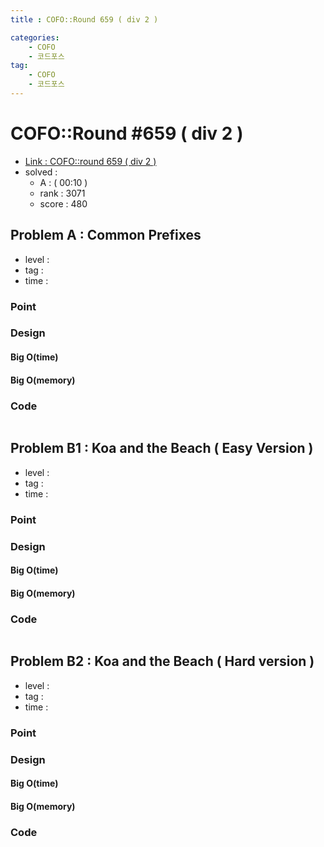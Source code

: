 ```yaml
---
title : COFO::Round 659 ( div 2 )

categories:
    - COFO
    - 코드포스
tag:
    - COFO
    - 코드포스
---
```

# COFO::Round #659 ( div 2 )
- [Link : COFO::round 659 ( div 2 )](https://codeforces.com/contest/1384)
- solved : 
  - A :  ( 00:10 )
  - rank : 3071
  - score : 480

## Problem A : Common Prefixes

- level :
- tag :
- time :

### Point

### Design

#### Big O(time)

#### Big O(memory)

### Code

```cpp

```

## Problem B1 : Koa and the Beach ( Easy Version )

- level :
- tag :
- time :

### Point

### Design

#### Big O(time)

#### Big O(memory)

### Code

```cpp

```

## Problem B2 : Koa and the Beach ( Hard version )

- level :
- tag :
- time :

### Point

### Design

#### Big O(time)

#### Big O(memory)

### Code

```cpp

```
